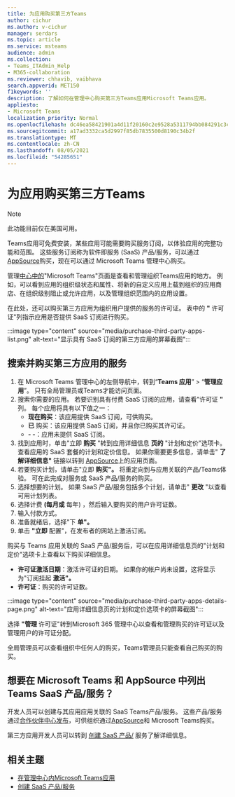 ```yaml
---
title: 为应用购买第三方Teams
author: cichur
ms.author: v-cichur
manager: serdars
ms.topic: article
ms.service: msteams
audience: admin
ms.collection:
- Teams_ITAdmin_Help
- M365-collaboration
ms.reviewer: chhavib, vaibhava
search.appverid: MET150
f1keywords: ''
description: 了解如何在管理中心购买第三方Teams应用Microsoft Teams应用。
appliesto:
- Microsoft Teams
localization_priority: Normal
ms.openlocfilehash: dc46ea58421901a4d11f20160c2e9528a5311794bb084291c3c72e5e006ddc18
ms.sourcegitcommit: a17ad3332ca5d2997f85db7835500d8190c34b2f
ms.translationtype: MT
ms.contentlocale: zh-CN
ms.lasthandoff: 08/05/2021
ms.locfileid: "54285651"
---
```

<a name="purchase-third-party-apps-for-teams"></a>为应用购买第三方Teams
======================================================

> [!NOTE]
> 此功能目前仅在美国可用。

Teams应用可免费安装，某些应用可能需要购买服务订阅，以体验应用的完整功能和范围。 这些服务订阅称为软件即服务 (SaaS) 产品/服务，可以通过[AppSource](https://appsource.microsoft.com/)购买，现在可以通过 Microsoft Teams 管理中心购买。

管理[中心中的](manage-apps.md)"Microsoft Teams"页面是查看和管理组织Teams应用的地方。 例如，可以看到应用的组织级状态和属性、将新的自定义应用上载到组织的应用商店、在组织级别阻止或允许应用，以及管理组织范围内的应用设置。

在此处，还可以购买第三方应用为组织用户提供的服务的许可证。 表中的 **"** 许可证"列指示应用是否提供 SaaS 订阅进行购买。

:::image type="content" source="media/purchase-third-party-apps-list.png" alt-text="显示具有 SaaS 订阅的第三方应用的屏幕截图":::

## <a name="search-for-and-purchase-services-for-a-third-party-app"></a>搜索并购买第三方应用的服务

1. 在 Microsoft Teams 管理中心的左侧导航中，转到“**Teams 应用**” > “**管理应用**”。 只有全局管理员或Teams才能访问页面。
2. 搜索你需要的应用。 若要识别具有付费 SaaS 订阅的应用，请查看"许可证 **"** 列。 每个应用将具有以下值之一：
    - **现在购买**：该应用提供 SaaS 订阅，可供购买。  
    - **已** 购买：该应用提供 SaaS 订阅，并且你已购买其许可证。
    - **- -**：应用未提供 SaaS 订阅。
3. 找到应用时，单击"立即 **购买** "转到应用详细信息 **页的** "计划和定价"选项卡。 查看应用的 SaaS 套餐的计划和定价信息。 如果你需要更多信息，请单击" **了解详细信息"** 链接以转到 [AppSource](https://appsource.microsoft.com/)上的应用页面。  
4. 若要购买计划，请单击"立即 **购买"。** 将重定向到与应用关联的产品/Teams体验。 可在此完成对服务或 SaaS 产品/服务的购买。
5. 选择想要的计划。 如果 SaaS 产品/服务包括多个计划，请单击" **更改** "以查看可用计划列表。
6. 选择计费 **(每月或** 每年) ，然后输入要购买的用户许可证数。
7. 输入付款方式。
8. 准备就绪后，选择"下 **单"。**
9. 单击 **"立即** 配置"，在发布者的网站上激活订阅。

购买与 Teams 应用关联的 SaaS 产品/服务后，可以在应用详细信息页的"计划和定价"选项卡上查看以下购买详细信息。

- **许可证激活日期**：激活许可证的日期。 如果你的帐户尚未设置，这将显示为"订阅挂起 **激活"。**
- **许可证**：购买的许可证数。

:::image type="content" source="media/purchase-third-party-apps-details-page.png" alt-text="应用详细信息页的计划和定价选项卡的屏幕截图":::

选择 **"管理** 许可证"转到Microsoft 365 管理中心以查看和管理购买的许可证以及管理用户的许可证分配。

全局管理员可以查看组织中任何人的购买，Teams管理员只能查看自己购买的购买。  

## <a name="have-a-saas-offer-for-a-teams-app-that-you-want-to-list-and-sell-in-the-microsoft-teams-admin-center-and-appsource"></a>想要在 Microsoft Teams 和 AppSource 中列出Teams SaaS 产品/服务？

开发人员可以创建与其应用应用关联的 SaaS Teams产品/服务。 这些产品/服务通过[合作伙伴中心发布](https://partner.microsoft.com)，可供组织通过[AppSource](https://appsource.microsoft.com/)和 Microsoft Teams购买。
 
第三方应用开发人员可以转到 [创建 SaaS 产品/](/azure/marketplace/partner-center-portal/create-new-saas-offer) 服务了解详细信息。

## <a name="related-topics"></a>相关主题

- [在管理中心内Microsoft Teams应用](manage-apps.md)
- [创建 SaaS 产品/服务](/azure/marketplace/partner-center-portal/create-new-saas-offer)